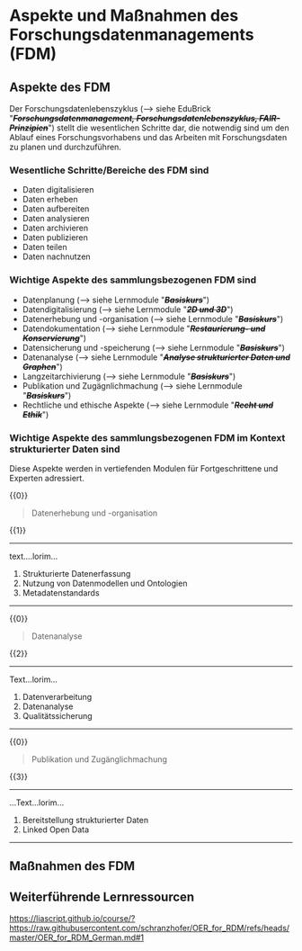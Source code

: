 <!--
author:   Canan Hastik
email:    c.hastik@igsd-ev.de
version:  0.1.0
language: de German
icon:     https://raw.githubusercontent.com/chastik/Beratung_Dateityp_Bild/refs/heads/main/SODa-Logo_full.svg
link:     https://raw.githubusercontent.com/chastik/Beratung/refs/heads/main/soda.css
comment:  Diese Einheit....
-->


# Aspekte und Maßnahmen des Forschungsdatenmanagements (FDM)

## Aspekte des FDM

Der Forschungsdatenlebenszyklus (--> siehe EduBrick "~~___Forschungsdatenmanagement, Forschungsdatenlebenszyklus, FAIR-Prinzipien___~~") stellt die wesentlichen Schritte dar, die notwendig sind um den Ablauf eines Forschungsvorhabens und das Arbeiten mit Forschungsdaten zu planen und durchzuführen.  

### Wesentliche Schritte/Bereiche des FDM sind

- Daten digitalisieren
- Daten erheben
- Daten aufbereiten
- Daten analysieren
- Daten archivieren
- Daten publizieren
- Daten teilen
- Daten nachnutzen

### Wichtige Aspekte des sammlungsbezogenen FDM sind

- Datenplanung (--> siehe Lernmodule "~~___Basiskurs___~~")
- Datendigitalisierung (--> siehe Lernmodule "~~___2D und 3D___~~")
- Datenerhebung und -organisation (--> siehe Lernmodule "~~___Basiskurs___~~")
- Datendokumentation (--> siehe Lernmodule "~~___Restaurierung- und Konservierung___~~")
- Datensicherung und -speicherung (--> siehe Lernmodule "~~___Basiskurs___~~")
- Datenanalyse (--> siehe Lernmodule "~~___Analyse strukturierter Daten und Graphen___~~")
- Langzeitarchivierung (--> siehe Lernmodule "~~___Basiskurs___~~")
- Publikation und Zugägnlichmachung (--> siehe Lernmodule "~~___Basiskurs___~~")
- Rechtliche und ethische Aspekte (--> siehe Lernmodule "~~___Recht und Ethik___~~")

### Wichtige Aspekte des sammlungsbezogenen FDM im Kontext strukturierter Daten sind

Diese Aspekte werden in vertiefenden Modulen für Fortgeschrittene und Experten adressiert. 

{{0}}
>Datenerhebung und -organisation

{{1}}
***************
text....lorim...

1. Strukturierte Datenerfassung
2. Nutzung von Datenmodellen und Ontologien
3. Metadatenstandards

***************


{{0}}
>Datenanalyse

{{2}}
***************
Text...lorim...

1. Datenverarbeitung
2. Datenanalyse
3. Qualitätssicherung

***************

{{0}}
>Publikation und Zugänglichmachung

{{3}}
***************
...Text...lorim...

1. Bereitstellung strukturierter Daten
2. Linked Open Data

***************


## Maßnahmen des FDM


## Weiterführende Lernressourcen

https://liascript.github.io/course/?https://raw.githubusercontent.com/schranzhofer/OER_for_RDM/refs/heads/master/OER_for_RDM_German.md#1



